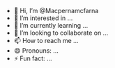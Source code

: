 - 👋 Hi, I’m @Macpernamcfarna
- 👀 I’m interested in ...
- 🌱 I’m currently learning ...
- 💞️ I’m looking to collaborate on ...
- 📫 How to reach me ...
- 😄 Pronouns: ...
- ⚡ Fun fact: ...

<!---
Macpernamcfarna/Macpernamcfarna is a ✨ special ✨ repository because its `README.md` (this file) appears on your GitHub profile.
You can click the Preview link to take a look at your changes.
--->
